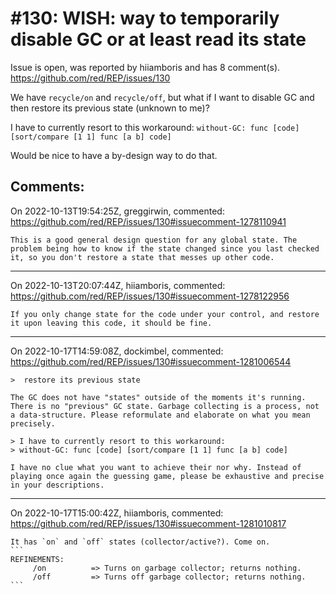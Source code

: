 
#130: WISH: way to temporarily disable GC or at least read its state
================================================================================
Issue is open, was reported by hiiamboris and has 8 comment(s).
<https://github.com/red/REP/issues/130>

We have `recycle/on` and `recycle/off`, but what if I want to disable GC and then restore its previous state (unknown to me)?

I have to currently resort to this workaround:
`without-GC: func [code] [sort/compare [1 1] func [a b] code]`

Would be nice to have a by-design way to do that.


Comments:
--------------------------------------------------------------------------------

On 2022-10-13T19:54:25Z, greggirwin, commented:
<https://github.com/red/REP/issues/130#issuecomment-1278110941>

    This is a good general design question for any global state. The problem being how to know if the state changed since you last checked it, so you don't restore a state that messes up other code. 

--------------------------------------------------------------------------------

On 2022-10-13T20:07:44Z, hiiamboris, commented:
<https://github.com/red/REP/issues/130#issuecomment-1278122956>

    If you only change state for the code under your control, and restore it upon leaving this code, it should be fine.

--------------------------------------------------------------------------------

On 2022-10-17T14:59:08Z, dockimbel, commented:
<https://github.com/red/REP/issues/130#issuecomment-1281006544>

    >  restore its previous state
    
    The GC does not have "states" outside of the moments it's running. There is no "previous" GC state. Garbage collecting is a process, not a data-structure. Please reformulate and elaborate on what you mean precisely.
    
    > I have to currently resort to this workaround:
    > without-GC: func [code] [sort/compare [1 1] func [a b] code]
    
    I have no clue what you want to achieve their nor why. Instead of playing once again the guessing game, please be exhaustive and precise in your descriptions. 

--------------------------------------------------------------------------------

On 2022-10-17T15:00:42Z, hiiamboris, commented:
<https://github.com/red/REP/issues/130#issuecomment-1281010817>

    It has `on` and `off` states (collector/active?). Come on.
    ```
    REFINEMENTS:
         /on          => Turns on garbage collector; returns nothing.
         /off         => Turns off garbage collector; returns nothing.
    ```

